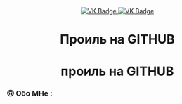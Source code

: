 <div id="badges" align="center">

<a href= "https://t.me/DOOMGUARD999"> 

<img src="https://img.shields.io/badge/VK-blue?style-for-the-badge&logo=VK&logoColor=white" alt="VK Badge"/>

</a>

<a href= "https://mail.google.com/mail/u/0/#inbox"> 

<img src= "https://img.shields.io/badge/EMAIL-red?style-for-the-badge&logo=Gmail&logoColor-white" alt="VK Badge"/>

</a>

</div>

<div id="viewprof" align="center" >

<img src="https://komarev.com/ghpvc/?username=ILLIDAN0770&style-flat-square&color-blue" alt=""/>

</div>
<div id="heythere" align="center">
<h1> Проиль на GITHUB </h1>
</div>

<div id="heythere" align="center">

<h1> проиль на GITHUB </h1>

</div>

### :upside_down_face: Обо MHе :
